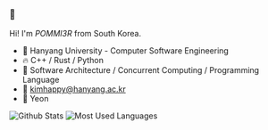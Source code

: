 ### 👋

Hi! I'm *POMMI3R* from South Korea.

- 🏫 Hanyang University - Computer Software Engineering
- 🔥 C++ / Rust / Python
- 🌱 Software Architecture / Concurrent Computing / Programming Language
- 📧 kimhappy@hanyang.ac.kr
- 🥰 Yeon

![Github Stats](https://github-readme-stats.vercel.app/api?username=POMMI3R&show_icons=true&hide_border=true&count_private=true)
![Most Used Languages](https://github-readme-stats.vercel.app/api/top-langs/?username=POMMI3R&hide_border=true&layout=compact)
